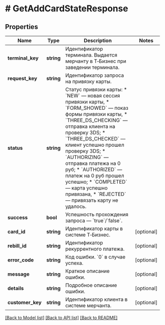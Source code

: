 # # GetAddCardStateResponse

## Properties

Name | Type | Description | Notes
------------ | ------------- | ------------- | -------------
**terminal_key** | **string** | Идентификатор терминала. Выдается мерчанту в Т‑Бизнес при заведении терминала. |
**request_key** | **string** | Идентификатор запроса на привязку карты. |
**status** | **string** | Статус привязки карты: * &#x60;NEW&#x60; — новая сессия привязки карты, * &#x60;FORM_SHOWED&#x60; — показ формы привязки карты, * &#x60;THREE_DS_CHECKING&#x60; — отправка клиента на проверку 3DS; * &#x60;THREE_DS_CHECKED&#x60; — клиент успешно прошел проверку 3DS; * &#x60;AUTHORIZING&#x60; — отправка платежа на 0 руб; * &#x60;AUTHORIZED&#x60; — платеж на 0 руб прошел успешно; * &#x60;COMPLETED&#x60; — карта успешно привязана, * &#x60;REJECTED&#x60; — привязать карту не удалось. |
**success** | **bool** | Успешность прохождения запроса — &#x60;true&#x60;/&#x60;false&#x60;. |
**card_id** | **string** | Идентификатор карты в системе Т‑Бизнес. | [optional]
**rebill_id** | **string** | Идентификатор рекуррентного платежа. | [optional]
**error_code** | **string** | Код ошибки. &#x60;0&#x60; в случае успеха. | [optional]
**message** | **string** | Краткое описание ошибки. | [optional]
**details** | **string** | Подробное описание ошибки. | [optional]
**customer_key** | **string** | Идентификатор клиента в системе мерчанта. | [optional]

[[Back to Model list]](../../README.md#models) [[Back to API list]](../../README.md#endpoints) [[Back to README]](../../README.md)
